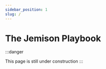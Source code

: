 ```yaml
---
sidebar_position: 1
slug: /
---
```


# The Jemison Playbook

:::danger

This page is still under construction
:::